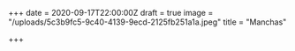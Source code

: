 +++
date = 2020-09-17T22:00:00Z
draft = true
image = "/uploads/5c3b9fc5-9c40-4139-9ecd-2125fb251a1a.jpeg"
title = "Manchas"

+++
